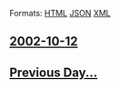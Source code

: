 
Formats: [HTML](2002/10/12/index.html)  [JSON](2002/10/12/index.json)  [XML](2002/10/12/index.xml)  

## [2002-10-12](/news/2002/10/12/index.md)

## [Previous Day...](/news/2002/10/11/index.md)

